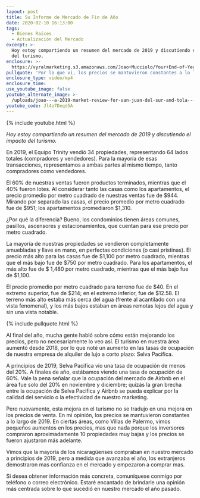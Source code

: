 ```yaml
---
layout: post
title: Su Informe de Mercado de Fin de Año
date: 2020-02-10 16:13:00
tags:
  - Bienes Raíces
  - Actualización del Mercado
excerpt: >-
  Hoy estoy compartiendo un resumen del mercado de 2019 y discutiendo el impacto
  del turismo.
enclosure: >-
  https://vyralmarketing.s3.amazonaws.com/Joao+Mucciolo/Your+End-of-Year+Market+Report.mp4
pullquote: 'Por lo que vi, los precios se mantuvieron constantes a lo largo del 2019.'
enclosure_type: video/mp4
enclosure_time:
use_youtube_image: false
youtube_alternate_image: >-
  /uploads/joao---a-2019-market-review-for-san-juan-del-sur-and-tola---una-revisión-del-mercado-2019-para-san-juan-del-sur-y-tola-youtube.jpg
youtube_code: Jl4o7Deqd5A
---
```


{% include youtube.html %}

*Hoy estoy compartiendo un resumen del mercado de 2019 y discutiendo el impacto del turismo.*

En 2019, el Equipo Trinity vendi&oacute; 34 propiedades, representando 64 lados totales (compradores y vendedores). Para la mayor&iacute;a de esas transacciones, representamos a ambas partes al mismo tiempo, tanto compradores como vendedores.

El 60% de nuestras ventas fueron productos terminados, mientras que el 40% fueron lotes. Al considerar tanto las casas como los apartamentos, el precio promedio por metro cuadrado de nuestras ventas fue de $944. Mirando por separado las casas, el precio promedio por metro cuadrado fue de $951; los apartamentos promediaron $1,310.

&iquest;Por qu&eacute; la diferencia? Bueno, los condominios tienen &aacute;reas comunes, pasillos, ascensores y estacionamientos, que cuentan para ese precio por metro cuadrado.

La mayor&iacute;a de nuestras propiedades se vendieron completamente amuebladas y llave en mano, en perfectas condiciones (o casi pr&iacute;stinas). El precio m&aacute;s alto para las casas fue de $1,100 por metro cuadrado, mientras que el m&aacute;s bajo fue de $750 por metro cuadrado. Para los apartamentos, el m&aacute;s alto fue de $ 1,480 por metro cuadrado, mientras que el m&aacute;s bajo fue de $1,100.

El precio promedio por metro cuadrado para terreno fue de $40. En el extremo superior, fue de $214; en el extremo inferior, fue de $12.58. El terreno m&aacute;s alto estaba m&aacute;s cerca del agua (frente al acantilado con una vista fenomenal), y los m&aacute;s bajos estaban en &aacute;reas remotas lejos del agua y sin una vista notable.

{% include pullquote.html %}

Al final del a&ntilde;o, mucha gente habl&oacute; sobre c&oacute;mo est&aacute;n mejorando los precios, pero no necesariamente lo veo as&iacute;. El turismo en nuestra &aacute;rea aument&oacute; desde 2018, por lo que not&eacute; un aumento en las tasas de ocupaci&oacute;n de nuestra empresa de alquiler de lujo a corto plazo: Selva Pacifica.

A principios de 2019, Selva Pacifica vio una tasa de ocupaci&oacute;n de menos del 20%. A finales de a&ntilde;o, est&aacute;bamos viendo una tasa de ocupaci&oacute;n de 60%. Vale la pena se&ntilde;alar que la ocupaci&oacute;n del mercado de Airbnb en el &aacute;rea fue solo del 20% en noviembre y diciembre; quiz&aacute;s la gran brecha entre la ocupaci&oacute;n de Selva Pacifica y Airbnb se pueda explicar por la calidad del servicio o la efectividad de nuestro marketing.

Pero nuevamente, esta mejora en el turismo no se tradujo en una mejora en los precios de venta. En mi opini&oacute;n, los precios se mantuvieron constantes a lo largo de 2019. En ciertas &aacute;reas, como Villas de Palermo, vimos peque&ntilde;os aumentos en los precios, mas que nada porque los inversores compraron aproximadamente 10 propiedades muy bajas y los precios se fueron ajustaron m&aacute;s adelante.

Vimos que la mayor&iacute;a de los nicarag&uuml;enses compraban en nuestro mercado a principios de 2019, pero a medida que avanzaba el a&ntilde;o, los extranjeros demostraron mas confianza en el mercado y empezaron a comprar mas.

Si desea obtener informaci&oacute;n m&aacute;s concreta, comun&iacute;quese conmigo por tel&eacute;fono o correo electr&oacute;nico. Estar&eacute; encantado de brindarle una opini&oacute;n m&aacute;s centrada sobre lo que sucedi&oacute; en nuestro mercado el a&ntilde;o pasado.